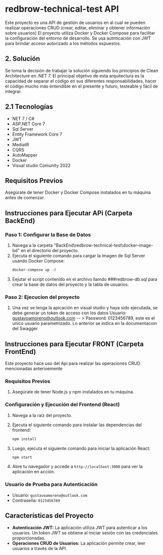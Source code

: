 # redbrow-technical-test API

Este proyecto es una API de gestión de usuarios en al cual se pueden realizar operaciones CRUD (crear, editar, eliminar y obtener información sobre usuarios)
El proyecto utiliza Docker y Docker Compose para facilitar la configuración del entorno de desarrollo. Se usa autnticación con JWT para brindar acceso autorizado 
a los métodos expuestos.

## 2. Solución

Se toma la decisión de trabajar la solución siguiendo los principios de Clean Architecture en .NET 7. 
El principal objetivo de esta arquitectura es la capacidad de separar el código en sus diferentes responsabilidades, hacer el código mucho más entendible en el presente y futuro, testeable y fácil de integrar.


## 2.1 Tecnologías
* NET 7 / C#
* ASP.NET Core 7
* Sql Server
* Entity Framework Core 7
* JWT
* MediatR
* CQRS
* AutoMapper
* Docker
* Visual studio Comunity 2022

## Requisitos Previos
Asegúrate de tener Docker y Docker Compose instalados en tu máquina antes de comenzar.

## Instrucciones para Ejecutar APi (Carpeta BackEnd)

### Paso 1: Configurar la Base de Datos
1. Navega a la carpeta "BackEnd\redbrow-technical-test\docker-image-bd" en el directorio del proyecto.
2. Ejecuta el siguiente comando para cargar la imagen de Sql Server usando Docker Compose:
   ```bash
   docker-compose up -d
2. Eejutar el script contenido en el archivo llamdo ###redbrow-db.sql para crear la base de datos del proyecto y la tabla de usuarios.

### Paso 2: Ejecucion del proyecto
1. Una vez se tenga la apicación en visual studio y haya sido ejecutada, se debe generar un token de acceso con los datos Usuario: gustavoamoreno@outlook.com -- > Password: 0123456789, este es el unico usuario parametrizado. Lo anterior se indica en la documentacoin del Swagger


## Instrucciones para Ejecutar FRONT (Carpeta FrontEnd)

Este proyecto hace uso del Api para realizar las operaciones CRUD mencionadas anterioemente

### Requisitos Previos

1. Asegúrate de tener Node.js y npm instalados en tu máquina.

### Configuración y Ejecución del Frontend (React)

1. Navega a la raíz del proyecto.

2. Ejecuta el siguiente comando para instalar las dependencias del frontend:

    ```bash
    npm install
    ```

3. Luego, ejecuta el siguiente comando para iniciar la aplicación React:

    ```bash
    npm start
    ```

4. Abre tu navegador y accede a `http://localhost:3000` para ver la aplicación en acción.

### Usuario de Prueba para Autenticación

- Usuario: `gustavoamoreno@outlook.com`
- Contraseña: `0123456789`

## Características del Proyecto

- **Autenticación JWT:** La aplicación utiliza JWT para autenticar a los usuarios. Un token JWT se obtiene al iniciar sesión con las credenciales proporcionadas.
- **Operaciones CRUD de Usuarios:** La aplicación permite crear, leer usuarios a través de la API.


